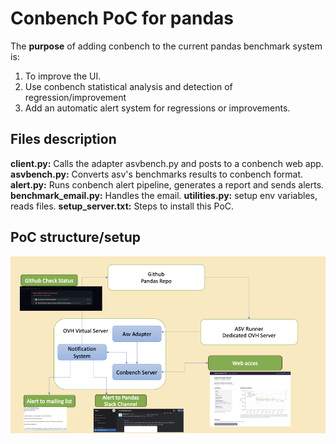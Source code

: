 # Conbench PoC for pandas


The **purpose** of adding conbench to the current pandas benchmark system 
is:
1. To improve the UI.
2. Use conbench statistical analysis and detection of regression/improvement
3. Add an automatic alert system for  regressions or improvements.

## Files description
**client.py:** Calls the adapter asvbench.py and posts to a conbench web app.
**asvbench.py:** Converts asv's benchmarks results to conbench format.
**alert.py:** Runs conbench alert pipeline, generates a report and sends alerts.
**benchmark_email.py:** Handles the email.
**utilities.py:** setup env variables, reads files.
**setup_server.txt:** Steps to install this PoC.

## PoC structure/setup
![Setup](setup_pic.png "Setup")